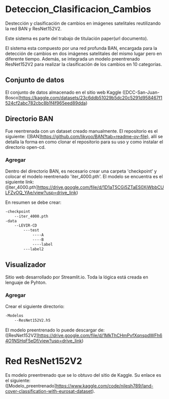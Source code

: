 # Deteccion_Clasificacion_Cambios
Destección y clasificación de cambios en imágenes satelitales reutilizando la red BAN y ResNet152V2. 

Este sistema es parte del trabajo de titulación paper(url documento).

El sistema esta compuesto por una red profunda BAN, encargada para la detección de cambios en dos imágenes satelitales del mismo lugar pero en diferente tiempo. Además, se integrada un modelo preentrenado ResNet152V2 para realizar la clasificación de los cambios en 10 categorías.

## Conjunto de datos
El conjunto de datos almacenado en el sitio web Kaggle ([DCC-San-Juan-Bosco]https://kaggle.com/datasets/23c6ddb51029b5dc20c5291d958467f1524cf2abc782cbc8b1f4f965eed89dda)

## Directorio BAN 
Fue reentrenada con un dataset creado manualmente. El repositorio es el siguiente: ([BAN]https://github.com/likyoo/BAN?tab=readme-ov-file), allí se detalla la forma en como clonar el repositorio para su uso y como instalar el directorio open-cd.

### Agregar
Dentro del directorio BAN, es necesario crear una carpeta 'checkpoint' y colocar el modelo reentrenado 'iter_4000.pth'. El modelo se encuentra es el siguiente link: ([iter_4000.pth]https://drive.google.com/file/d/1D1aT5CGi5ZTaES0XjWbbCULFZvOQ_YAe/view?usp=drive_link) 

En resumen se debe crear:
```bash
-checkpoint
    --iter_4000.pth
-data  
    --LEVIR-CD
        ---test
            ----A
            ----B
            ----label
        ---label2
```
## Visualizador
Sitio web desarrollado por Streamlit.io. Toda la lógica está creada en lenguaje de Pyhton.

### Agregar
Crear el siguiente directorio:
```bash
-Modelos
    --ResNet152V2.h5
```
El modelo preentrenado lo puede descargar de: ([ResNet152V2]https://drive.google.com/file/d/1MkThCHmPvfXqnspdWFh64O1NSHqF5eDf/view?usp=drive_link)

# Red ResNet152V2
Es modelo preentrenado que se lo obtuvo del sitio de Kaggle. Su enlace es el siguiente: ([Modelo_preentrenado]https://www.kaggle.com/code/nilesh789/land-cover-classification-with-eurosat-dataset).
